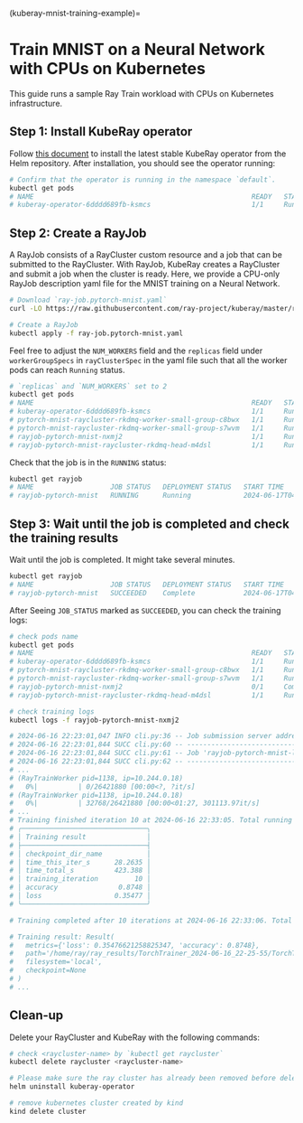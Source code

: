 (kuberay-mnist-training-example)=

# Train MNIST on a Neural Network with CPUs on Kubernetes

This guide runs a sample Ray Train workload with CPUs on Kubernetes infrastructure.

## Step 1: Install KubeRay operator

Follow [this document](kuberay-operator-deploy) to install the latest stable KubeRay operator from the Helm repository. After installation, you should see the operator running:

```sh
# Confirm that the operator is running in the namespace `default`.
kubectl get pods
# NAME                                                      READY   STATUS              RESTARTS   AGE
# kuberay-operator-6dddd689fb-ksmcs                         1/1     Running             0          48s
```

## Step 2: Create a RayJob

A RayJob consists of a RayCluster custom resource and a job that can be submitted to the RayCluster. With RayJob, KubeRay creates a RayCluster and submit a job when the cluster is ready. Here, we provide a CPU-only RayJob description yaml file for the MNIST training on a Neural Network.

```sh
# Download `ray-job.pytorch-mnist.yaml`
curl -LO https://raw.githubusercontent.com/ray-project/kuberay/master/ray-operator/config/samples/pytorch-mnist/ray-job.pytorch-mnist.yaml

# Create a RayJob
kubectl apply -f ray-job.pytorch-mnist.yaml
```

Feel free to adjust the `NUM_WORKERS` field and the `replicas` field under `workerGroupSpecs` in `rayClusterSpec` in the yaml file such that all the worker pods can reach `Running` status.

```sh
# `replicas` and `NUM_WORKERS` set to 2
kubectl get pods
# NAME                                                      READY   STATUS    RESTARTS   AGE
# kuberay-operator-6dddd689fb-ksmcs                         1/1     Running   0          6m8s
# pytorch-mnist-raycluster-rkdmq-worker-small-group-c8bwx   1/1     Running   0          5m32s
# pytorch-mnist-raycluster-rkdmq-worker-small-group-s7wvm   1/1     Running   0          5m32s
# rayjob-pytorch-mnist-nxmj2                                1/1     Running   0          4m17s
# rayjob-pytorch-mnist-raycluster-rkdmq-head-m4dsl          1/1     Running   0          5m32s
```

Check that the job is in the `RUNNING` status:

```sh
kubectl get rayjob
# NAME                   JOB STATUS   DEPLOYMENT STATUS   START TIME             END TIME   AGE
# rayjob-pytorch-mnist   RUNNING      Running             2024-06-17T04:08:25Z              11m
```

## Step 3: Wait until the job is completed and check the training results

Wait until the job is completed. It might take several minutes.

```sh
kubectl get rayjob
# NAME                   JOB STATUS   DEPLOYMENT STATUS   START TIME             END TIME               AGE
# rayjob-pytorch-mnist   SUCCEEDED    Complete            2024-06-17T04:08:25Z   2024-06-17T04:22:21Z   16m
```

After Seeing `JOB_STATUS` marked as `SUCCEEDED`, you can check the training logs:

```sh
# check pods name
kubectl get pods
# NAME                                                      READY   STATUS      RESTARTS   AGE
# kuberay-operator-6dddd689fb-ksmcs                         1/1     Running     0          113m
# pytorch-mnist-raycluster-rkdmq-worker-small-group-c8bwx   1/1     Running     0          38m
# pytorch-mnist-raycluster-rkdmq-worker-small-group-s7wvm   1/1     Running     0          38m
# rayjob-pytorch-mnist-nxmj2                                0/1     Completed   0          38m
# rayjob-pytorch-mnist-raycluster-rkdmq-head-m4dsl          1/1     Running     0          38m

# check training logs
kubectl logs -f rayjob-pytorch-mnist-nxmj2

# 2024-06-16 22:23:01,047 INFO cli.py:36 -- Job submission server address: http://rayjob-pytorch-mnist-raycluster-rkdmq-head-svc.default.svc.cluster.local:8265
# 2024-06-16 22:23:01,844 SUCC cli.py:60 -- -------------------------------------------------------
# 2024-06-16 22:23:01,844 SUCC cli.py:61 -- Job 'rayjob-pytorch-mnist-l6ccc' submitted successfully
# 2024-06-16 22:23:01,844 SUCC cli.py:62 -- -------------------------------------------------------
# ...
# (RayTrainWorker pid=1138, ip=10.244.0.18) 
#   0%|          | 0/26421880 [00:00<?, ?it/s]
# (RayTrainWorker pid=1138, ip=10.244.0.18) 
#   0%|          | 32768/26421880 [00:00<01:27, 301113.97it/s]
# ...
# Training finished iteration 10 at 2024-06-16 22:33:05. Total running time: 7min 9s
# ╭───────────────────────────────╮
# │ Training result               │
# ├───────────────────────────────┤
# │ checkpoint_dir_name           │
# │ time_this_iter_s      28.2635 │
# │ time_total_s          423.388 │
# │ training_iteration         10 │
# │ accuracy               0.8748 │
# │ loss                  0.35477 │
# ╰───────────────────────────────╯

# Training completed after 10 iterations at 2024-06-16 22:33:06. Total running time: 7min 10s

# Training result: Result(
#   metrics={'loss': 0.35476621258825347, 'accuracy': 0.8748},
#   path='/home/ray/ray_results/TorchTrainer_2024-06-16_22-25-55/TorchTrainer_122aa_00000_0_2024-06-16_22-25-55',
#   filesystem='local',
#   checkpoint=None
# )
# ...
```

## Clean-up

Delete your RayCluster and KubeRay with the following commands:

```sh
# check <raycluster-name> by `kubectl get raycluster`
kubectl delete raycluster <raycluster-name>

# Please make sure the ray cluster has already been removed before delete the operator.
helm uninstall kuberay-operator

# remove kubernetes cluster created by kind
kind delete cluster
```
